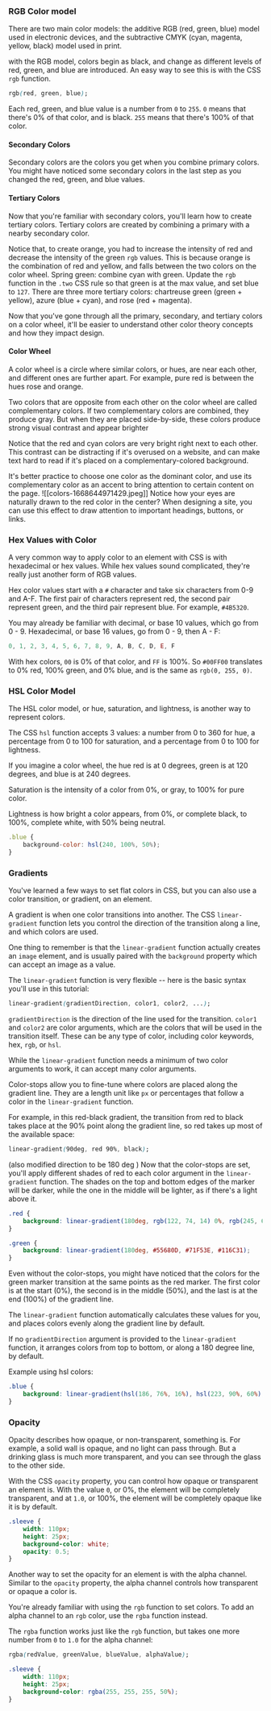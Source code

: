 ### RGB Color model
There are two main color models: the additive RGB (red, green, blue) model used in electronic devices, and the subtractive CMYK (cyan, magenta, yellow, black) model used in print.

with the RGB model, colors begin as black, and change as different levels of red, green, and blue are introduced. An easy way to see this is with the CSS `rgb` function.

```css
rgb(red, green, blue);
```

Each red, green, and blue value is a number from `0` to `255`. `0` means that there's 0% of that color, and is black. `255` means that there's 100% of that color.

#### Secondary Colors
Secondary colors are the colors you get when you combine primary colors. You might have noticed some secondary colors in the last step as you changed the red, green, and blue values.

#### Tertiary Colors
Now that you're familiar with secondary colors, you'll learn how to create tertiary colors. Tertiary colors are created by combining a primary with a nearby secondary color.

Notice that, to create orange, you had to increase the intensity of red and decrease the intensity of the green `rgb` values. This is because orange is the combination of red and yellow, and falls between the two colors on the color wheel.
Spring green: combine cyan with green. Update the `rgb` function in the `.two` CSS rule so that green is at the max value, and set blue to `127`.
There are three more tertiary colors: chartreuse green (green + yellow), azure (blue + cyan), and rose (red + magenta).

Now that you've gone through all the primary, secondary, and tertiary colors on a color wheel, it'll be easier to understand other color theory concepts and how they impact design.

#### Color Wheel
A color wheel is a circle where similar colors, or hues, are near each other, and different ones are further apart. For example, pure red is between the hues rose and orange.

Two colors that are opposite from each other on the color wheel are called complementary colors. If two complementary colors are combined, they produce gray. But when they are placed side-by-side, these colors produce strong visual contrast and appear brighter

Notice that the red and cyan colors are very bright right next to each other. This contrast can be distracting if it's overused on a website, and can make text hard to read if it's placed on a complementary-colored background.

It's better practice to choose one color as the dominant color, and use its complementary color as an accent to bring attention to certain content on the page.
![[colors-1668644971429.jpeg]]
Notice how your eyes are naturally drawn to the red color in the center? When designing a site, you can use this effect to draw attention to important headings, buttons, or links.

### Hex Values with Color
A very common way to apply color to an element with CSS is with hexadecimal or hex values. While hex values sound complicated, they're really just another form of RGB values.

Hex color values start with a `#` character and take six characters from 0-9 and A-F. The first pair of characters represent red, the second pair represent green, and the third pair represent blue. For example, `#4B5320`.

You may already be familiar with decimal, or base 10 values, which go from 0 - 9. Hexadecimal, or base 16 values, go from 0 - 9, then A - F:

```js
0, 1, 2, 3, 4, 5, 6, 7, 8, 9, A, B, C, D, E, F
```

With hex colors, `00` is 0% of that color, and `FF` is 100%. So `#00FF00` translates to 0% red, 100% green, and 0% blue, and is the same as `rgb(0, 255, 0)`.

### HSL Color Model
The HSL color model, or hue, saturation, and lightness, is another way to represent colors.

The CSS `hsl` function accepts 3 values: a number from 0 to 360 for hue, a percentage from 0 to 100 for saturation, and a percentage from 0 to 100 for lightness.

If you imagine a color wheel, the hue red is at 0 degrees, green is at 120 degrees, and blue is at 240 degrees.

Saturation is the intensity of a color from 0%, or gray, to 100% for pure color.

Lightness is how bright a color appears, from 0%, or complete black, to 100%, complete white, with 50% being neutral.
```js
.blue {
	background-color: hsl(240, 100%, 50%);
}
```

### Gradients
You've learned a few ways to set flat colors in CSS, but you can also use a color transition, or gradient, on an element.

A gradient is when one color transitions into another. The CSS `linear-gradient` function lets you control the direction of the transition along a line, and which colors are used.

One thing to remember is that the `linear-gradient` function actually creates an `image` element, and is usually paired with the `background` property which can accept an image as a value.

The `linear-gradient` function is very flexible -- here is the basic syntax you'll use in this tutorial:

```css
linear-gradient(gradientDirection, color1, color2, ...);
```

`gradientDirection` is the direction of the line used for the transition. `color1` and `color2` are color arguments, which are the colors that will be used in the transition itself. These can be any type of color, including color keywords, hex, `rgb`, or `hsl`.

 While the `linear-gradient` function needs a minimum of two color arguments to work, it can accept many color arguments.

Color-stops allow you to fine-tune where colors are placed along the gradient line. They are a length unit like `px` or percentages that follow a color in the `linear-gradient` function.

For example, in this red-black gradient, the transition from red to black takes place at the 90% point along the gradient line, so red takes up most of the available space:

```css
linear-gradient(90deg, red 90%, black);
```

(also modified direction to be 180 deg )
Now that the color-stops are set, you'll apply different shades of red to each color argument in the `linear-gradient` function. The shades on the top and bottom edges of the marker will be darker, while the one in the middle will be lighter, as if there's a light above it.

```css
.red {
	background: linear-gradient(180deg, rgb(122, 74, 14) 0%, rgb(245, 62, 113) 50%, rgb(162, 27, 27) 100%);
}
```

```css
.green {
	background: linear-gradient(180deg, #55680D, #71F53E, #116C31);
}
```
Even without the color-stops, you might have noticed that the colors for the green marker transition at the same points as the red marker. The first color is at the start (0%), the second is in the middle (50%), and the last is at the end (100%) of the gradient line.

The `linear-gradient` function automatically calculates these values for you, and places colors evenly along the gradient line by default.

If no `gradientDirection` argument is provided to the `linear-gradient` function, it arranges colors from top to bottom, or along a 180 degree line, by default.

Example using hsl colors:
```css
.blue {
	background: linear-gradient(hsl(186, 76%, 16%), hsl(223, 90%, 60%), hsl(240, 56%, 42%));
}
```

### Opacity
Opacity describes how opaque, or non-transparent, something is. For example, a solid wall is opaque, and no light can pass through. But a drinking glass is much more transparent, and you can see through the glass to the other side.

With the CSS `opacity` property, you can control how opaque or transparent an element is. With the value `0`, or 0%, the element will be completely transparent, and at `1.0`, or 100%, the element will be completely opaque like it is by default.

```css
.sleeve {
	width: 110px;
	height: 25px;
	background-color: white;
	opacity: 0.5;
}
```
Another way to set the opacity for an element is with the alpha channel. Similar to the `opacity` property, the alpha channel controls how transparent or opaque a color is.

You're already familiar with using the `rgb` function to set colors. To add an alpha channel to an `rgb` color, use the `rgba` function instead.

The `rgba` function works just like the `rgb` function, but takes one more number from `0` to `1.0` for the alpha channel:

```css
rgba(redValue, greenValue, blueValue, alphaValue);
```

```css
.sleeve {
	width: 110px;
	height: 25px;
	background-color: rgba(255, 255, 255, 50%);
}
```
